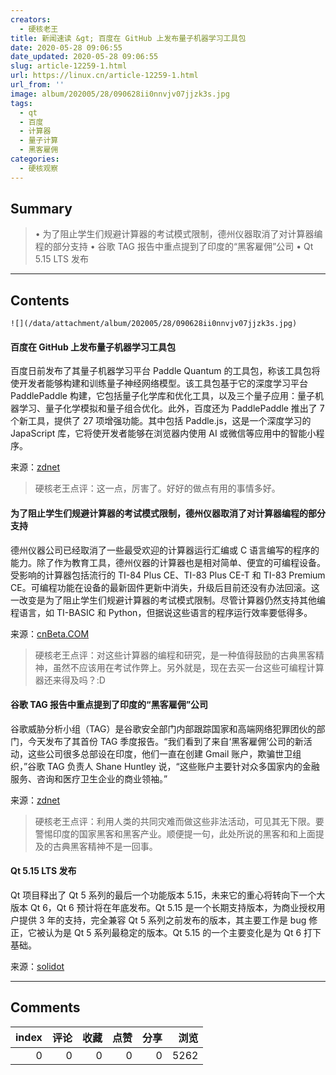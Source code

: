 ```yaml
---
creators:
  - 硬核老王
title: 新闻速读 &gt; 百度在 GitHub 上发布量子机器学习工具包
date: 2020-05-28 09:06:55
date_updated: 2020-05-28 09:06:55
slug: article-12259-1.html
url: https://linux.cn/article-12259-1.html
url_from: ''
image: album/202005/28/090628ii0nnvjv07jjzk3s.jpg
tags:
  - qt
  - 百度
  - 计算器
  - 量子计算
  - 黑客雇佣
categories:
  - 硬核观察
---
```


## Summary

> • 为了阻止学生们规避计算器的考试模式限制，德州仪器取消了对计算器编程的部分支持 • 谷歌 TAG 报告中重点提到了印度的“黑客雇佣”公司 • Qt 5.15 LTS 发布

***

<!-- more -->

## Contents

`![](/data/attachment/album/202005/28/090628ii0nnvjv07jjzk3s.jpg)`

#### 百度在 GitHub 上发布量子机器学习工具包

百度日前发布了其量子机器学习平台 Paddle Quantum 的工具包，称该工具包将使开发者能够构建和训练量子神经网络模型。该工具包基于它的深度学习平台 PaddlePaddle 构建，它包括量子化学库和优化工具，以及三个量子应用：量子机器学习、量子化学模拟和量子组合优化。此外，百度还为 PaddlePaddle 推出了 7 个新工具，提供了 27 项增强功能。其中包括 Paddle.js，这是一个深度学习的 JapaScript 库，它将使开发者能够在浏览器内使用 AI 或微信等应用中的智能小程序。

来源：[zdnet](https://www.zdnet.com/article/baidu-releases-quantum-machine-learning-toolkit-on-github/)

> 
> 硬核老王点评：这一点，厉害了。好好的做点有用的事情多好。
> 
> 
> 

#### 为了阻止学生们规避计算器的考试模式限制，德州仪器取消了对计算器编程的部分支持

德州仪器公司已经取消了一些最受欢迎的计算器运行汇编或 C 语言编写的程序的能力。除了作为教育工具，德州仪器的计算器也是相对简单、便宜的可编程设备。受影响的计算器包括流行的 TI-84 Plus CE、TI-83 Plus CE-T 和 TI-83 Premium CE。可编程功能在设备的最新固件更新中消失，升级后目前还没有办法回滚。这一改变是为了阻止学生们规避计算器的考试模式限制。尽管计算器仍然支持其他编程语言，如 TI-BASIC 和 Python，但据说这些语言的程序运行效率要低得多。

来源：[cnBeta.COM](https://www.cnbeta.com/articles/tech/984039.htm)

> 
> 硬核老王点评：对这些计算器的编程和研究，是一种值得鼓励的古典黑客精神，虽然不应该用在考试作弊上。另外就是，现在去买一台这些可编程计算器还来得及吗？:D
> 
> 
> 

#### 谷歌 TAG 报告中重点提到了印度的“黑客雇佣”公司

谷歌威胁分析小组（TAG）是谷歌安全部门内部跟踪国家和高端网络犯罪团伙的部门，今天发布了其首份 TAG 季度报告。“我们看到了来自‘黑客雇佣’公司的新活动，这些公司很多总部设在印度，他们一直在创建 Gmail 账户，欺骗世卫组织，”谷歌 TAG 负责人 Shane Huntley 说，“这些账户主要针对众多国家内的金融服务、咨询和医疗卫生企业的商业领袖。”

来源：[zdnet](https://www.zdnet.com/article/google-highlights-indian-hack-for-hire-companies-in-new-tag-report/)

> 
> 硬核老王点评：利用人类的共同灾难而做这些非法活动，可见其无下限。要警惕印度的国家黑客和黑客产业。顺便提一句，此处所说的黑客和和上面提及的古典黑客精神不是一回事。
> 
> 
> 

#### Qt 5.15 LTS 发布

Qt 项目释出了 Qt 5 系列的最后一个功能版本 5.15，未来它的重心将转向下一个大版本 Qt 6，Qt 6 预计将在年底发布。Qt 5.15 是一个长期支持版本，为商业授权用户提供 3 年的支持，完全兼容 Qt 5 系列之前发布的版本，其主要工作是 bug 修正，它被认为是 Qt 5 系列最稳定的版本。Qt 5.15 的一个主要变化是为 Qt 6 打下基础。

来源：[solidot](https://www.solidot.org/story?sid=64481)

***

## Comments


|   index |   评论 |   收藏 |   点赞 |   分享 |   浏览 |
|--------:|-------:|-------:|-------:|-------:|-------:|
|       0 |      0 |      0 |      0 |      0 |   5262 |
